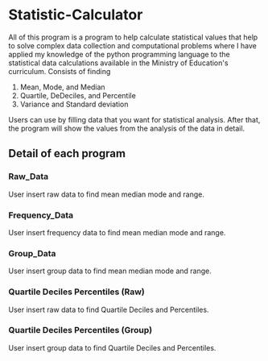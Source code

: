 # Statistic-Calculator

All of this program is a program to help calculate statistical values that help to solve complex data collection and computational problems where I have applied my knowledge of the python programming language to the statistical data calculations available in the Ministry of Education's curriculum. Consists of finding

1. Mean, Mode, and Median
2. Quartile, DeDeciles, and Percentile
3. Variance and Standard deviation

Users can use by filling data that you want for statistical analysis. After that, the program will show the values from the analysis of the data in detail.

## Detail of each program

### Raw_Data
User insert raw data to find mean median mode and range.

### Frequency_Data
User insert frequency data to find mean median mode and range.

### Group_Data
User insert group data to find mean median mode and range.

### Quartile Deciles Percentiles (Raw)
User insert raw data to find Quartile Deciles and Percentiles.

### Quartile Deciles Percentiles (Group)
User insert group data to find Quartile Deciles and Percentiles.
